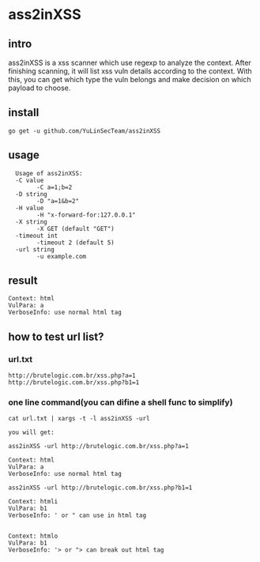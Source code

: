 # ass2inXSS
## intro
   ass2inXSS is a xss scanner which use regexp to analyze the context. 
  After finishing scanning, it will list xss vuln details according to the context. 
  With this, you can get which type the vuln belongs and make decision on which payload to choose.
  
## install
```
go get -u github.com/YuLinSecTeam/ass2inXSS
```
## usage
  
```
  Usage of ass2inXSS:
  -C value
        -C a=1;b=2
  -D string
        -D "a=1&b=2"
  -H value
        -H "x-forward-for:127.0.0.1"
  -X string
        -X GET (default "GET")
  -timeout int
        -timeout 2 (default 5)
  -url string
        -u example.com

```

## result
```
Context: html
VulPara: a
VerboseInfo: use normal html tag
```

## how to test url list?
### url.txt
```
http://brutelogic.com.br/xss.php?a=1
http://brutelogic.com.br/xss.php?b1=1

```
### one line command(you can difine a shell func to simplify)
```
cat url.txt | xargs -t -l ass2inXSS -url

you will get:

ass2inXSS -url http://brutelogic.com.br/xss.php?a=1 

Context: html
VulPara: a
VerboseInfo: use normal html tag

ass2inXSS -url http://brutelogic.com.br/xss.php?b1=1 

Context: htmli
VulPara: b1
VerboseInfo: ' or " can use in html tag


Context: htmlo
VulPara: b1
VerboseInfo: '> or "> can break out html tag


```
